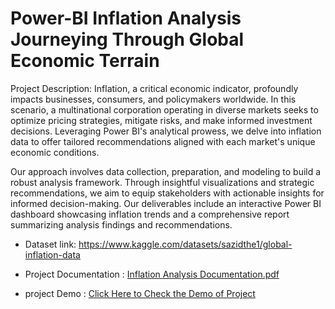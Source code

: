 # Power-BI Inflation Analysis Journeying Through Global Economic Terrain

Project Description:
Inflation, a critical economic indicator, profoundly impacts businesses, consumers, and policymakers worldwide. In this scenario, a multinational corporation operating in diverse markets seeks to optimize pricing strategies, mitigate risks, and make informed investment decisions. Leveraging Power BI's analytical prowess, we delve into inflation data to offer tailored recommendations aligned with each market's unique economic conditions.

Our approach involves data collection, preparation, and modeling to build a robust analysis framework. Through insightful visualizations and strategic recommendations, we aim to equip stakeholders with actionable insights for informed decision-making. Our deliverables include an interactive Power BI dashboard showcasing inflation trends and a comprehensive report summarizing analysis findings and recommendations.

- Dataset link: https://www.kaggle.com/datasets/sazidthe1/global-inflation-data
  
- Project Documentation : [Inflation Analysis Documentation.pdf](https://github.com/user-attachments/files/21037905/Inflation.Analysis.Documentation.pdf)

- project Demo : [Click Here to Check the Demo of Project](https://drive.google.com/file/d/1-qvIkKCu3yHg7h9jY7MyZGZzcnvgOz0d/view?usp=drive_link)
